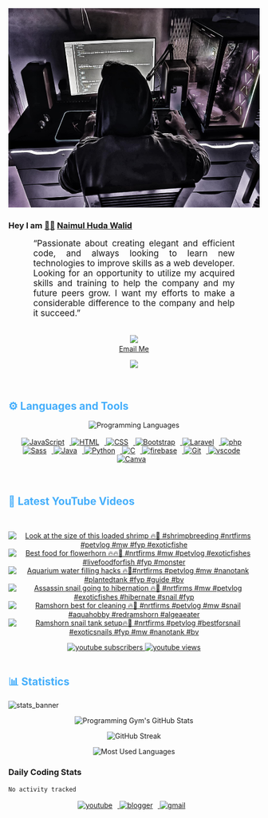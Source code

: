<!-- ![github_cover_banner](https://www.digitalsolutionservices.com/img/services/web%20development.gif)-->

<div align="center" style="display:block;">
    <img height="400px" width="100%" alt="github cover banner" src="https://raw.githubusercontent.com/NaimulHudaWalid/NaimulHudaWalid/main/272276268_3114779035434264_920860974401480824_n.jpg"/> 
</div>

### Hey I am [👨🏻‍][facebook] [Naimul Huda Walid][youtube]



<p align:"center" style="text-align: justify; margin: 0 50px; font-size: 17px;" >
   “Passionate about creating elegant and efficient code, and always looking to learn new technologies to improve skills as a web developer. Looking for an opportunity to utilize my acquired skills and training to help the company and my future peers grow. I want my efforts to make a considerable difference to the company and help it succeed.”
<br>
<br>
<div align="center">

![](https://visitor-badge.glitch.me/badge?page_id=NaimulHudaWalid)
    <br />
[Email Me](mailto:dev.naimulhuda@gmail.com)
</div>
</p>
<!-- Typing SVG by DenverCoder1 - https://github.com/DenverCoder1/readme-typing-svg -->
<p align="center">
<!--   <a href="https://github.com/DenverCoder1/readme-typing-svg"> -->
    <img src="https://readme-typing-svg.herokuapp.com?color=E22FE4&width=380&height=45&lines=Open-Source+Enthusiast;Learning+In+Public;Empowering+Others;Nice+To+Meet+You+...&center=true"></a>

</p>
<br>
<!-- Languages and Tools -->

<h2 style="color: #44AEFB">⚙️ Languages and Tools</h2>
<div align="center" style="display:block;">
    <img width="100px" alt="Programming Languages" src="https://user-images.githubusercontent.com/78341798/194531121-47b0119a-ce00-439d-b586-125f86acb098.png"/> 
</div>
<br>   
<!-- Icons Resources -->
<!-- https://devicon.dev/ -->
<!-- https://cdn.jsdelivr.net/npm/simple-icons@v3/icons/ -->
<div align="center">
  <a href="https://developer.mozilla.org/en-US/docs/Web/JavaScript" target="_blank" rel="noreferrer">
      <img  alt="JavaScript" height="50px" style="padding-right:10px;" src="https://cdn.jsdelivr.net/gh/devicons/devicon/icons/javascript/javascript-plain.svg"/>
  </a>
  
 
  <a href="https://developer.mozilla.org/en-US/docs/Web/HTML" target="_blank" rel="noreferrer">
      <img  alt="HTML" height="50px" style="padding-right:10px;" src="https://cdn.jsdelivr.net/gh/devicons/devicon/icons/html5/html5-original.svg"/>
  </a>
  <a href="https://developer.mozilla.org/en-US/docs/Web/CSS" target="_blank" rel="noreferrer">
      <img  alt="CSS" height="50px" style="padding-right:10px;" src="https://cdn.jsdelivr.net/gh/devicons/devicon/icons/css3/css3-original.svg"/>
  </a>
  <a href="https://getbootstrap.com/" target="_blank" rel="noreferrer">
      <img  alt="Bootstrap" height="50px" style="padding-right:10px;" src="https://cdn.jsdelivr.net/gh/devicons/devicon/icons/bootstrap/bootstrap-original.svg"/>
  </a> 
  <a href="https://laravel.com/" target="_blank" rel="noreferrer">
      <img  alt="Laravel" height="50px" style="padding-right:10px;" src="https://cdn.jsdelivr.net/gh/devicons/devicon/icons/laravel/laravel-plain.svg"/>
  </a>
  <a href="https://www.php.net/" target="_blank" rel="noreferrer">
      <img  alt="php" height="50px" style="padding-right:10px;" src="https://cdn.jsdelivr.net/gh/devicons/devicon/icons/php/php-original.svg"/>
  </a>
  <a href="https://sass-lang.com/" target="_blank" rel="noreferrer">
      <img  alt="Sass" height="50px" style="padding-right:10px;" src="https://cdn.jsdelivr.net/gh/devicons/devicon/icons/sass/sass-original.svg"/>
  </a>
  <a href="https://www.java.com/en/" target="_blank" rel="noreferrer">
      <img  alt="Java" height="50px" style="padding-right:10px;" src="https://cdn.jsdelivr.net/gh/devicons/devicon/icons/java/java-original.svg"/>
  </a>    
  <a href="https://www.python.org/" target="_blank" rel="noreferrer">
      <img  alt="Python" height="50px" style="padding-right:10px;" src="https://cdn.jsdelivr.net/gh/devicons/devicon/icons/python/python-original.svg"/>
  </a>
  <a href="https://www.cprogramming.com/" target="_blank" rel="noreferrer">
      <img  alt="C" height="50px" style="padding-right:10px;" src="https://cdn.jsdelivr.net/gh/devicons/devicon/icons/c/c-original.svg"/>
  </a>
  
  <a href="https://firebase.google.com/" target="_blank" rel="noreferrer">
      <img  alt="firebase" height="50px" style="padding-right:10px;" src="https://cdn.jsdelivr.net/gh/devicons/devicon/icons/firebase/firebase-plain.svg"/>
  </a>
 
  <a href="https://git-scm.com/" target="_blank" rel="noreferrer">
      <img  alt="Git" height="50px" style="padding-right:10px;" src="https://cdn.jsdelivr.net/gh/devicons/devicon/icons/git/git-original.svg"/>
  </a>
  
  <a href="https://code.visualstudio.com/" target="_blank" rel="noreferrer">
      <img  alt="vscode" height="50px" style="padding-right:10px;"src="https://cdn.jsdelivr.net/gh/devicons/devicon/icons/vscode/vscode-original.svg"/>
  </a>
  <a href="https://www.canva.com/" target="_blank" rel="noreferrer">
      <img  alt="Canva" height="50px" style="padding-right:10px;" src="https://cdn.jsdelivr.net/gh/devicons/devicon/icons/canva/canva-original.svg"/> 
  </a>
</div>
<br>
<br>

<!-- Latest YouTube Videos -->

<h2 style="color: #44AEFB">🎦 Latest YouTube Videos</h2>
<br />

<!-- Resource/Reference: https://github.com/DenverCoder1/github-readme-youtube-cards -->
<div class="youtube videos cards" align="center">

<!-- BEGIN YOUTUBE-CARDS -->
[![Look at the size of this loaded shrimp 🔥🖤 #shrimpbreeding #nrtfirms #petvlog #mw #fyp #exoticfishe](https://ytcards.demolab.com/?id=-pdgf-LAPpE&title=Look+at+the+size+of+this+loaded+shrimp+%F0%9F%94%A5%F0%9F%96%A4+%23shrimpbreeding+%23nrtfirms+%23petvlog+%23mw+%23fyp+%23exoticfishe&lang=en&timestamp=1707299005&background_color=%230d1117&title_color=%23ffffff&stats_color=%23dedede&max_title_lines=1&width=250&border_radius=5 "Look at the size of this loaded shrimp 🔥🖤 #shrimpbreeding #nrtfirms #petvlog #mw #fyp #exoticfishe")](https://www.youtube.com/watch?v=-pdgf-LAPpE)
[![Best food for flowerhorn 🔥🔥🖤 #nrtfirms #mw #petvlog #exoticfishes #livefoodforfish #fyp #monster](https://ytcards.demolab.com/?id=wz84umqubAE&title=Best+food+for+flowerhorn+%F0%9F%94%A5%F0%9F%94%A5%F0%9F%96%A4+%23nrtfirms+%23mw+%23petvlog+%23exoticfishes+%23livefoodforfish+%23fyp+%23monster&lang=en&timestamp=1707271448&background_color=%230d1117&title_color=%23ffffff&stats_color=%23dedede&max_title_lines=1&width=250&border_radius=5 "Best food for flowerhorn 🔥🔥🖤 #nrtfirms #mw #petvlog #exoticfishes #livefoodforfish #fyp #monster")](https://www.youtube.com/watch?v=wz84umqubAE)
[![Aquarium water filling hacks 🔥🖤#nrtfirms #petvlog #mw #nanotank #plantedtank #fyp #guide #bv](https://ytcards.demolab.com/?id=Nw4rz1bBLeo&title=Aquarium+water+filling+hacks+%F0%9F%94%A5%F0%9F%96%A4%23nrtfirms+%23petvlog+%23mw+%23nanotank+%23plantedtank+%23fyp+%23guide+%23bv&lang=en&timestamp=1707266881&background_color=%230d1117&title_color=%23ffffff&stats_color=%23dedede&max_title_lines=1&width=250&border_radius=5 "Aquarium water filling hacks 🔥🖤#nrtfirms #petvlog #mw #nanotank #plantedtank #fyp #guide #bv")](https://www.youtube.com/watch?v=Nw4rz1bBLeo)
[![Assassin snail going to hibernation 🔥🖤 #nrtfirms #mw #petvlog #exoticfishes #hibernate #snail #fyp](https://ytcards.demolab.com/?id=tQnGKOKLrJI&title=Assassin+snail+going+to+hibernation+%F0%9F%94%A5%F0%9F%96%A4+%23nrtfirms+%23mw+%23petvlog+%23exoticfishes+%23hibernate+%23snail+%23fyp&lang=en&timestamp=1707223516&background_color=%230d1117&title_color=%23ffffff&stats_color=%23dedede&max_title_lines=1&width=250&border_radius=5 "Assassin snail going to hibernation 🔥🖤 #nrtfirms #mw #petvlog #exoticfishes #hibernate #snail #fyp")](https://www.youtube.com/watch?v=tQnGKOKLrJI)
[![Ramshorn best for cleaning 🔥🖤 #nrtfirms #petvlog #mw #snail #aquahobby #redramshorn #algeaeater](https://ytcards.demolab.com/?id=hrkk1F_BRTc&title=Ramshorn+best+for+cleaning+%F0%9F%94%A5%F0%9F%96%A4+%23nrtfirms+%23petvlog+%23mw+%23snail+%23aquahobby+%23redramshorn+%23algeaeater&lang=en&timestamp=1707219712&background_color=%230d1117&title_color=%23ffffff&stats_color=%23dedede&max_title_lines=1&width=250&border_radius=5 "Ramshorn best for cleaning 🔥🖤 #nrtfirms #petvlog #mw #snail #aquahobby #redramshorn #algeaeater")](https://www.youtube.com/watch?v=hrkk1F_BRTc)
[![Ramshorn snail tank setup🔥🖤 #nrtfirms #petvlog #bestforsnail #exoticsnails  #fyp #mw #nanotank #bv](https://ytcards.demolab.com/?id=ll6uVa4Ht_w&title=Ramshorn+snail+tank+setup%F0%9F%94%A5%F0%9F%96%A4+%23nrtfirms+%23petvlog+%23bestforsnail+%23exoticsnails++%23fyp+%23mw+%23nanotank+%23bv&lang=en&timestamp=1707196749&background_color=%230d1117&title_color=%23ffffff&stats_color=%23dedede&max_title_lines=1&width=250&border_radius=5 "Ramshorn snail tank setup🔥🖤 #nrtfirms #petvlog #bestforsnail #exoticsnails  #fyp #mw #nanotank #bv")](https://www.youtube.com/watch?v=ll6uVa4Ht_w)
<!-- END YOUTUBE-CARDS -->
</div>

<!-- Begin Youtube Buttons -->
<!-- Resource/Reference:  https://github.com/DenverCoder1/custom-icon-badges -->
<div class="youtube buttons" align="center">
    <a href="https://www.youtube.com/channel/UCa3YaFwzSII0kKg3Nads2dQ"  target="_blank">
        <img alt="youtube subscribers" src="https://img.shields.io/youtube/channel/subscribers/UCa3YaFwzSII0kKg3Nads2dQ?logo=youtube&logoColor=red&style=for-the-badge"/>
    </a> 
    <a href="https://www.youtube.com/channel/UCa3YaFwzSII0kKg3Nads2dQ"  target="_blank">
        <img alt="youtube views" src="https://custom-icon-badges.demolab.com/youtube/channel/views/UCa3YaFwzSII0kKg3Nads2dQ?color=%23E05D44&logo=eye&logoColor=white&style=for-the-badge&labelColor=#555555"/>
    </a> 
</div>
<br>
<!-- End Youtube Buttons -->

<!-- Statistics -->

<h2 style="color: #44AEFB">📊 Statistics</h2>

![stats_banner](https://user-images.githubusercontent.com/78341798/194534778-d662496c-ae00-4e8d-ae9b-b90912054e7f.gif)

<!-- Begin Stats Cards -->
<!-- Resources:  -->
<!-- Github & Languages Stats: https://github.com/naimul15-12090/github-readme-stats --> 
<!-- Streak Stats: https://github.com/denvercoder1/github-readme-streak-stats -->
<!-- Change the value after ?username= to your GitHub username. -->
<div class="stats" align="center">

![Programming Gym's GitHub Stats](https://github-readme-stats.vercel.app/api?username=NaimulHudaWalid&hide=stars&count_private=true&show_icons=true&theme=algolia&border_radius=20)

![GitHub Streak](https://streak-stats.demolab.com?user=NaimulHudaWalid&count_private=true&theme=algolia&border_radius=22)

![Most Used Languages](https://github-readme-stats.vercel.app/api/top-langs/?username=NaimulHudaWalid&langs_count=8&layout=compact&show_icons=true&theme=algolia&border_radius=20)
    
<!-- ![Top Langs](https://github-readme-stats.vercel.app/api/top-langs/?username=naimul15-12090&langs_count=8) -->
<!-- [![Top Langs](https://github-readme-stats.vercel.app/api/top-langs/?username=naimul15-12090&layout=compact)](https://github.com/anuraghazra/github-readme-stats)
 -->
    
</div>
<!--  End Stats Cards -->



### Daily Coding Stats
<!--START_SECTION:waka-->

```txt
No activity tracked
```

<!--END_SECTION:waka-->
<!-- Begin Footer -->
<!-- Icons Resources -->
<!-- https://devicon.dev/ -->
<div class="footer" align="center" style="margin:15px;">
    <a href="https://www.youtube.com/channel/UCa3YaFwzSII0kKg3Nads2dQ" target="_blank">
        <img  style="margin:0 10px 10px 0;" src="https://user-images.githubusercontent.com/78341798/194531650-698ef1b1-9cbd-4b4f-96ef-5a2ec4b5d7e6.svg" alt="youtube" width="40px"/>
    </a>
    <a href="https://www.linkedin.com/in/naimulhudawalid/" target="_blank">
        <img style="margin:0 10px 10px 0;" src="https://user-images.githubusercontent.com/78341798/194531458-b5dfeb1b-bad5-4dfa-909a-2e402262db9a.svg" alt="blogger" width="40px"/>
    </a>
    <a href="mailto:dev.naimulhuda@gmail.com" target="_blank">
        <img style="margin:0 10px 10px 0;" src="https://user-images.githubusercontent.com/78341798/194531383-ddb2b774-5bb9-491c-b601-4a4a7d9792fb.svg" alt="gmail" width="40px"/>
    </a>
</div>
<!-- End Footer -->

[youtube]: https://www.youtube.com/channel/UCa3YaFwzSII0kKg3Nads2dQ
[facebook]: https://www.facebook.com/profile.php?id=100007065945838
